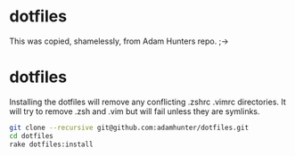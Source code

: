 # dotfiles
This was copied, shamelessly, from Adam Hunters repo.  ;->


dotfiles
========

Installing the dotfiles will remove any conflicting .zshrc .vimrc directories.
It will try to remove .zsh and .vim but will fail unless they are symlinks.

```zsh
git clone --recursive git@github.com:adamhunter/dotfiles.git
cd dotfiles
rake dotfiles:install
